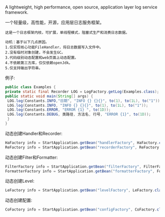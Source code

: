 A lightweight, high performance, open source, application layer log service framework.

一个轻量级，高性能，开源，应用层日志服务框架。

```text
这是一个日志框架内核，可扩展，单线程模式，阻塞式生产和消费日志数据。

动机：基于以下几点原因。
1.仅实现核心功能FileHandler，将日志数据写入文件中。
2.没有临时对象创建，不会发生GC。
3.代码级别动态配置和web页面上动态配置。
4.不依赖第三方库，仅仅依赖openJdk。
5.仅支持输出字符串。
```

例子:

```java
public class Examples {
private static final Recorder LOG = LogFactory.getLog(Examples.class);
public static void main(String[] args) {
 LOG.log(Constants.INFO,"日期", "INFO {} {}{}", to(1), to(1L), to("1"));
 LOG.log(Constants.INFO, "INFO {} {}{}", to(1), to(1L), to("1"));
 LOG.log(Constants.ERROR, "ERROR {1} ", to(1D));
 LOG.log(Constants.DEBUG, 类路径, 方法名, 行号, "ERROR {1}", to(1D));
 }
}
```

动态创建Handler和Recorder:

```java
HaFactory info = StartApplication.getBean("handlerFactory", HaFactory.class);
ReFactory info = StartApplication.getBean("recorderFactory", ReFactory.class);
```

动态创建Filter和Formatter:

```java
FilterFactory info = StartApplication.getBean("filterFactory", FilterFactory.class);
FormatterFactory info = StartApplication.getBean("formatterFactory", FormatterFactory.class);
```

动态创建Level:

```java
LeFactory info = StartApplication.getBean("levelFactory", LeFactory.class);
```

动态创建配置:

```java
CoFactory info = StartApplication.getBean("configFactory", CoFactory.class);
```
